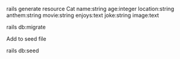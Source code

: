 
rails generate resource Cat name:string age:integer location:string anthem:string movie:string enjoys:text joke:string image:text

rails db:migrate



Add to seed file

rails db:seed
